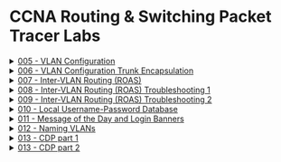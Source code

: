 # CCNA Routing & Switching Packet Tracer Labs
<!-- comment -->

<!-- 5 -->
<details>
<summary>
<a href="/Labs/005 - VLAN Configuration">005 - VLAN Configuration</a>
</summary>
  
![](/images/005.png)
</details>
<!-- 6 -->
<details>
<summary>
<a href="/Labs/006 - VLAN Configuration Trunk Encapsulation">006 - VLAN Configuration Trunk Encapsulation</a>
</summary>
  
![](/images/006.png)

</details>
<!-- 7 -->
<details>
<summary>
<a href="/Labs/007 - Inter-VLAN Routing (ROAS)">007 - Inter-VLAN Routing (ROAS)</a>
</summary>
  
![](/images/007.png)
</details>
<!-- 8 -->
<details>
<summary>
<a href="/Labs/008 - Inter-VLAN Routing (ROAS) Troubleshooting 1">008 - Inter-VLAN Routing (ROAS) Troubleshooting 1</a>
</summary>
  
![](/images/008.png)
</details>
<!-- 9 -->
<details>
<summary>
<a href="/Labs/009 - Inter-VLAN Routing (ROAS) Troubleshooting 2">009 - Inter-VLAN Routing (ROAS) Troubleshooting 2</a>
</summary>
  
![](/images/009.png)
</details>
<!-- 10 -->
<details>
<summary>
<a href="/Labs/010 - Local Username-Password Database">010 - Local Username-Password Database</a>
</summary>
  
![](/images/010.png)
</details>
<!-- 11 -->
<details>
<summary>
<a href="/Labs/011 - Message of the Day and Login Banners">011 - Message of the Day and Login Banners</a>
</summary>
  
![](/images/011.png)
</details>
<!-- 12 -->
<details>
<summary>
<a href="/Labs/012 - Naming VLANs">012 - Naming VLANs</a>
</summary>
  
![](/images/012.png)
</details>
<!-- 13 -->
<details>
<summary>
<a href="/Labs/013 - CDP part 1">013 - CDP part 1</a>
</summary>
  
![](/images/013.png)
</details>
<!-- 14 -->
<details>
<summary>
<a href="/Labs/013 - CDP part 2">013 - CDP part 2</a>
</summary>
  
![](/images/014.png)
</details>
